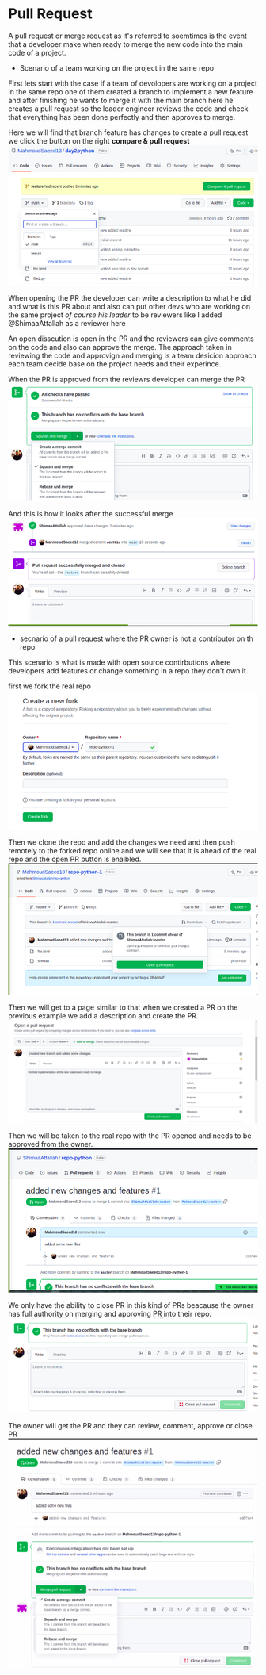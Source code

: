 # Pull Request

A pull request or merge request as it's referred to soemtimes is the event that a developer make when ready to merge the new code into the main code of a project.

* Scenario of a team working on the project in the same repo 

First lets start with the case if a team of devolopers are working on a project in the same repo one of them created a branch to implement a new feature and after finishing he wants to merge it with the main branch here he creates a pull request so the leader engineer reviews the code and check that everything has been done perfectly and then approves to merge.

Here we will find that branch feature has changes to create a pull request we click the button on the right **compare & pull request** 
![img](./images/beforePR.png)

When opening the PR the developer can write a description to what he did and what is this PR about and also can put other devs who are working on the same project *of course his leader* to be reviewers like I added @ShimaaAttallah as a reviewer here 

An open disscution is open in the PR and the reviewers can give comments on the code and also can approve the merge.
The approach taken in reviewing the code and approvign and merging is a team desicion approach each team decide base on the project needs and their experince.

When the PR is approved from the reviewrs developer can merge the PR 
![img](./images/mergePR.png)

And this is how it looks after the successful merge 
![img](./images/aftermergePR.png)


* secnario of a pull request where the PR owner is not a contributor on th repo 

This scenario is what is made with open source contirbutions where developers add features or change something in a repo they don't own it.

first we fork the real repo
![img](./images/forkrepo.png)

Then we clone the repo and add the changes we need and then push remotely to the forked repo online and we will see that it is ahead of the real repo and the open PR button is enalbled.
![img](./images/openPR.png)

Then we will get to a page similar to that when we created a PR on the previous example we add a description and create the PR.
![img](./images/creatingPR.png)

Then we will be taken to the real repo with the PR opened and needs to be approved from the owner.
![img](./images/waintingowner.png)

We only have the ability to close PR in this kind of PRs beacause the owner has full authority on merging and approving PR into their repo.
![omg](./images/closePR.png)

The owner will get the PR and they can review, comment, approve or close PR
![img](./images/PRatrealrepo.png)

